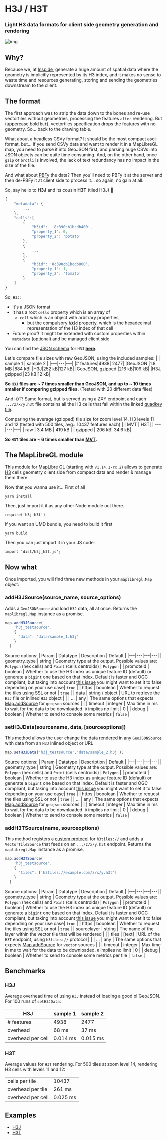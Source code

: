 # H3J / H3T
### Light H3 data formats for client side geometry generation and rendering

![img](sample.png)
## Why?

Because we, at [Inspide](https://www.inspide.com), generate a huge amount of spatial data where the geometry is implicitly represented by its H3 index, and it makes no sense to waste time and resources generating, storing and sending the geometries downstream to the client.

## The format

The first approach was to strip the data down to the bones and re-use vectortiles without geometries, processing the features `after` rendering. But (uppercase bold `but`), vectortiles specification drops the features with no geometry. So... back to the drawing table.

What about a headless CSVy format? It should be the most compact ascii format, but... If you send CSVy data and want to render it in a MapLibreGL map, you need to parse it into GeoJSON first, and parsing huge CSVs into JSON objects can be quite time consuming. And, on the other hand, once `gzip` or `brotli` is involved, the lack of text redundancy has no impact in the size of the file.

And what about [PBF](https://developers.google.com/protocol-buffers)y the data? Then you'll need to PBFy it at the server and then de-PBFy it at client side to process it... so again, no gain at all.

So, say hello to **H3J** and its cousin **H3T** (tiled H3J) :wave:

```javascript
{
    "metadata": {
        ...
    },
    "cells":[
        {
            "h3id":  '8c390cb1bcdb400',
            "property_1": 0,
            "property_2": 'potato'
        },
        {
            ...
        },
        {
            "h3id": '8c390cb1bcdb800',
            "property_1": 1,
            "property_2": 'tomato'
        }
    ]
}
```

So, `H3J`:

* It's a JSON format
* It has a root `cells` property which is an array of
   * `cell` which is an object with arbitrary properties, 
     * but the compulsory **`h3id`** property, which is the hexadecimal representation of the H3 index of that cell
* Future proof! It might be extended with custom properties within `metadata` (optional) and be managed client side 

You can find the [JSON schema](https://json-schema.org/) for `H3J` [**here**](h3j.schema.json).

Let's compare file sizes with raw GeoJSON, using the included samples:
|  | sample 1 | sample 2 |
|---|---|---|
|# features|4938| 2477|
|GeoJSON |1.8 MB |884 kB|
|H3J|252 kB|127 kB|
|GeoJSON, gzipped |216 kB|109 kB|
|H3J, gzipped |23 kB|12 kB|

**So `H3J` files are ~ 7 times smaller than GeoJSON, and up to ~ 10 times smaller if comparing gzipped files.** (Tested with 20 different data files)

And `H3T`? Same format, but is served using a ZXY endpoint and each `.../z/x/y.h3t` file contains all the H3 cells that fall within the linked [quadkey tile](https://docs.microsoft.com/en-us/bingmaps/articles/bing-maps-tile-system).

Comparing the average (gzipped) tile size for zoom level 14, H3 levels 11 and 12 (tested with 500 tiles, avg.: 10437 features each)
| | MVT |  H3T|
| --- |---|---|
| raw | 3.4 MB | 419 kB |
| gzipped | 206 kB| 34.6 kB|

**So `H3T` tiles are ~ 6 times smaller than [MVT](https://github.com/mapbox/vector-tile-spec).**

<!-- One of the side effects of `H3T` format is that **you can add object and array properties to your features!!** To do so using MVT you need to serialize the object server-side to add the info as a text property of the feature (as per MVT specs), and then deserialize it at the client in order to use the info within that property.  -->
## The MapLibreGL module

This module for [MapLibre GL](https://github.com/MapLibre/maplibre-gl-js) (starting with `v1.14.1-rc.2`) allows to generate [H3](https://h3geo.org/) cells geometry client side from compact data and render & manage them there.

Now that you wanna use it... First of all

`yarn install`

Then, just import it it as any other Node module out there.

`require('h3j-h3t')`

If you want an UMD bundle, you need to build it first

`yarn build`

Then you can just import it in your JS code:

`import 'dist/h3j_h3t.js';`

## Now what

Once imported, you will find three new methods in your `maplibregl.Map` object: 

### addH3JSource(source_name, source_options)

Adds a `GeoJSONSource` and load `H3J` data, all at once. Returns the `maplibregl.Map`  instance as a promise.
```javascript
map.addH3JSource(
    'h3j_testsource',
    {
      "data": 'data/sample_1.h3j'
    }
  )
```
Source options:
| Param | Datatype |  Description | Default |
|---|---|---|---|
| geometry_type | string | Geometry type at the output. Possible values are: `Polygon` (hex cells) and `Point` (cells centroids) | `Polygon` |
| promoteId | boolean | Whether to use the H3 index as unique feature ID (default) or generate a `bigint` one based on that index. Default is faster and OGC compliant, but taking into account [this issue](https://github.com/mapbox/mapbox-gl-js/issues/10257) you might want to set it to false depending on your use case| `true` |
| https | booolean | Whether to request the tiles using SSL or not | `true` |
| data | string / object | URL to retrieve the `H3J` file or inlined `H3J` object |  |
| ... | any | The same options that expects [Map.addSource](https://maplibre.org/maplibre-gl-js-docs/api/sources/#geojsonsource) for `geojson` sources |  |
| timeout | integer | Max time in ms to wait for the data to be downloaded. `0` implies no limit | 0 |
| debug | boolean | Whether to send to console some metrics | `false` |

### setH3JData(sourcename, data, [sourceoptions])

This method allows the user change the data rendered in any `GeoJSONSource` with data from an `H3J` inlined object or URL

```javascript
map.setH3JData('h3j_testsource','data/sample_2.h3j');
```
Source options:
| Param | Datatype |  Description | Default |
|---|---|---|---|
| geometry_type | string | Geometry type at the output. Possible values are: `Polygon` (hex cells) and `Point` (cells centroids) | `Polygon` |
| promoteId | boolean | Whether to use the H3 index as unique feature ID (default) or generate a `bigint` one based on that index. Default is faster and OGC compliant, but taking into account [this issue](https://github.com/mapbox/mapbox-gl-js/issues/10257) you might want to set it to false depending on your use case| `true` |
| https | booolean | Whether to request the tiles using SSL or not | `true` |
| ... | any | The same options that expects [Map.addSource](https://maplibre.org/maplibre-gl-js-docs/api/sources/#geojsonsource) for `geojson` sources |  |
| timeout | integer | Max time in ms to wait for the data to be downloaded. `0` implies no limit | 0 |
| debug | boolean | Whether to send to console some metrics | `false` |


### addH3TSource(name, sourceoptions)

This method registers a [custom protocol](https://github.com/maplibre/maplibre-gl-js/pull/30) for `h3tiles://`  and adds a `VectorTileSource` that feeds on an `.../z/x/y.h3t` endpoint. Returns the `maplibregl.Map`  instance as a promise.

```javascript
map.addH3TSource(
    'h3j_testsource',
    {
      "tiles": ['h3tiles://example.com/z/x/y.h3t']
    }
  )
```

Source options:
| Param | Datatype |  Description | Default |
|---|---|---|---|
| geometry_type | string | Geometry type at the output. Possible values are: `Polygon` (hex cells) and `Point` (cells centroids) | `Polygon` |
| promoteId | boolean | Whether to use the H3 index as unique feature ID (default) or generate a `bigint` one based on that index. Default is faster and OGC compliant, but taking into account [this issue](https://github.com/mapbox/mapbox-gl-js/issues/10257) you might want to set it to false depending on your use case| `true` |
| https | booolean | Whether to request the tiles using SSL or not | `true` |
| sourcelayer | string | The name of the layer within the vector tile that will be rendered |  |
| tiles | [text] | URL of the `H3T` endpoint, using `h3tiles://` protocol | |
| ... | any | The same options that expects [Map.addSource](https://maplibre.org/maplibre-gl-js-docs/api/map/#map#addsource) for `vector` sources |  |
| timeout | integer | Max time in ms to wait for the data to be downloaded. `0` implies no limit | 0 |
| debug | boolean | Whether to send to console some metrics per tile | `false` |

## Benchmarks

### H3J
Average overhead time of using `H3J` instead of loading a good ol'GeoJSON. For 100 runs of `setH3JData`:

| H3J | sample 1 | sample 2 |
|---|---|---|
|# features|4938| 2477|
|overhead |68 ms|37 ms|
|overhead per cell|0.014 ms|0.015 ms|

### H3T
Average values for `H3T` rendering. For 500 tiles at zoom level 14, rendering H3 cells with levels 11 and 12:

|   |   | 
|---|---|
|cells per tile|10437|
|overhead per tile| 261 ms |
|overhead per cell| 0.025 ms |

## Examples
* [H3J](https://inspide.github.io/h3j-h3t/examples/h3j/index.html)
* [H3T](https://inspide.github.io/h3j-h3t/examples/h3j/index.html)